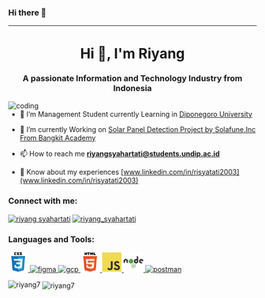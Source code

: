 ### Hi there 👋
---

<!--
**Riyang7/Riyang7** is a ✨ _special_ ✨ repository because its `README.md` (this file) appears on your GitHub profile. -->

<h1 align="center">Hi 👋, I'm Riyang</h1>
<h3 align="center">A passionate Information and Technology Industry from Indonesia</h3>

<img align="left" alt="coding" width=500 src="https://iconscout.com/lottie-animation/female-developer-working-on-code-8679617">

- 📖 I’m Management Student currently Learning in [Diponegoro University](https://manajemen.feb.undip.ac.id/)

- 🔭 I’m currently Working on [Solar Panel Detection Project by Solafune.Inc From Bangkit Academy](https://kampusmerdeka.kemdikbud.go.id/activity/active/detail/8457537)

- 📫 How to reach me **riyangsyahartati@students.undip.ac.id**

- 📄 Know about my experiences [www.linkedin.com/in/risyatati2003](www.linkedin.com/in/risyatati2003)

<h3 align="left">Connect with me:</h3>
<p align="left">
<a href="https://linkedin.com/in/riyang syahartati" target="blank"><img align="center" src="https://raw.githubusercontent.com/rahuldkjain/github-profile-readme-generator/master/src/images/icons/Social/linked-in-alt.svg" alt="riyang syahartati" height="30" width="40" /></a>
<a href="https://instagram.com/riyang_syahartati" target="blank"><img align="center" src="https://raw.githubusercontent.com/rahuldkjain/github-profile-readme-generator/master/src/images/icons/Social/instagram.svg" alt="riyang_syahartati" height="30" width="40" /></a>
</p>

<h3 align="left">Languages and Tools:</h3>
<p align="left"> <a href="https://www.w3schools.com/css/" target="_blank" rel="noreferrer"> <img src="https://raw.githubusercontent.com/devicons/devicon/master/icons/css3/css3-original-wordmark.svg" alt="css3" width="40" height="40"/> </a> <a href="https://www.figma.com/" target="_blank" rel="noreferrer"> <img src="https://www.vectorlogo.zone/logos/figma/figma-icon.svg" alt="figma" width="40" height="40"/> </a> <a href="https://cloud.google.com" target="_blank" rel="noreferrer"> <img src="https://www.vectorlogo.zone/logos/google_cloud/google_cloud-icon.svg" alt="gcp" width="40" height="40"/> </a> <a href="https://www.w3.org/html/" target="_blank" rel="noreferrer"> <img src="https://raw.githubusercontent.com/devicons/devicon/master/icons/html5/html5-original-wordmark.svg" alt="html5" width="40" height="40"/> </a> <a href="https://developer.mozilla.org/en-US/docs/Web/JavaScript" target="_blank" rel="noreferrer"> <img src="https://raw.githubusercontent.com/devicons/devicon/master/icons/javascript/javascript-original.svg" alt="javascript" width="40" height="40"/> </a> <a href="https://nodejs.org" target="_blank" rel="noreferrer"> <img src="https://raw.githubusercontent.com/devicons/devicon/master/icons/nodejs/nodejs-original-wordmark.svg" alt="nodejs" width="40" height="40"/> </a> <a href="https://postman.com" target="_blank" rel="noreferrer"> <img src="https://www.vectorlogo.zone/logos/getpostman/getpostman-icon.svg" alt="postman" width="40" height="40"/> </a> </p>

<p><img align="left" src="https://github-readme-stats.vercel.app/api/top-langs?username=riyang7&show_icons=true&locale=en&layout=compact" alt="riyang7" /></p>

<p>&nbsp;<img align="center" src="https://github-readme-stats.vercel.app/api?username=riyang7&show_icons=true&locale=en" alt="riyang7" /></p>
